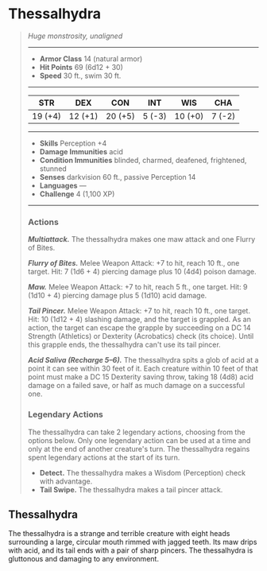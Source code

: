 # Thessalhydra
>*Huge monstrosity, unaligned*
>___
>- **Armor Class** 14 (natural armor)
>- **Hit Points** 69 (6d12 + 30)
>- **Speed** 30 ft., swim 30 ft.
>___
>|STR|DEX|CON|INT|WIS|CHA|
>|:---:|:---:|:---:|:---:|:---:|:---:|
>|19 (+4)|12 (+1)|20 (+5)|5 (-3)|10 (+0)|7 (-2)|
>___
>- **Skills** Perception +4
>- **Damage Immunities** acid
>- **Condition Immunities** blinded, charmed, deafened, frightened, stunned
>- **Senses** darkvision 60 ft., passive Perception 14
>- **Languages** —
>- **Challenge** 4 (1,100 XP)
>___
>### Actions
>***Multiattack.*** The thessalhydra makes one maw attack and one Flurry of Bites.  
>
>***Flurry of Bites.*** Melee Weapon Attack: +7 to hit, reach 10 ft., one target. Hit: 7 (1d6 + 4) piercing damage plus 10 (4d4) poison damage.  
>
>***Maw.*** Melee Weapon Attack: +7 to hit, reach 5 ft., one target. Hit: 9 (1d10 + 4) piercing damage plus 5 (1d10) acid damage.  
>
>***Tail Pincer.*** Melee Weapon Attack: +7 to hit, reach 10 ft., one target. Hit: 10 (1d12 + 4) slashing damage, and the target is grappled. As an action, the target can escape the grapple by succeeding on a DC 14 Strength (Athletics) or Dexterity (Acrobatics) check (its choice). Until this grapple ends, the thessalhydra can't use its tail pincer.  
>
>***Acid Saliva (Recharge 5–6).*** The thessalhydra spits a glob of acid at a point it can see within 30 feet of it. Each creature within 10 feet of that point must make a DC 15 Dexterity saving throw, taking 18 (4d8) acid damage on a failed save, or half as much damage on a successful one.  
>
>### Legendary Actions
>The thessalhydra can take 2 legendary actions, choosing from the options below. Only one legendary action can be used at a time and only at the end of another creature's turn. The thessalhydra regains spent legendary actions at the start of its turn.
>
>- **Detect.** The thessalhydra makes a Wisdom (Perception) check with advantage.
>- **Tail Swipe.** The thessalhydra makes a tail pincer attack.
## Thessalhydra
The thessalhydra is a strange and terrible creature with eight heads surrounding a large, circular mouth rimmed with jagged teeth. Its maw drips with acid, and its tail ends with a pair of sharp pincers. The thessalhydra is gluttonous and damaging to any environment.